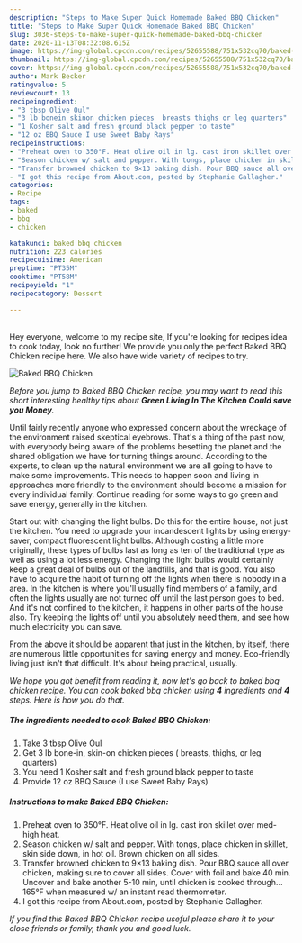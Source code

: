 ```yaml
---
description: "Steps to Make Super Quick Homemade Baked BBQ Chicken"
title: "Steps to Make Super Quick Homemade Baked BBQ Chicken"
slug: 3036-steps-to-make-super-quick-homemade-baked-bbq-chicken
date: 2020-11-13T08:32:08.615Z
image: https://img-global.cpcdn.com/recipes/52655588/751x532cq70/baked-bbq-chicken-recipe-main-photo.jpg
thumbnail: https://img-global.cpcdn.com/recipes/52655588/751x532cq70/baked-bbq-chicken-recipe-main-photo.jpg
cover: https://img-global.cpcdn.com/recipes/52655588/751x532cq70/baked-bbq-chicken-recipe-main-photo.jpg
author: Mark Becker
ratingvalue: 5
reviewcount: 13
recipeingredient:
- "3 tbsp Olive Oul"
- "3 lb bonein skinon chicken pieces  breasts thighs or leg quarters"
- "1 Kosher salt and fresh ground black pepper to taste"
- "12 oz BBQ Sauce I use Sweet Baby Rays"
recipeinstructions:
- "Preheat oven to 350°F. Heat olive oil in lg. cast iron skillet over med-high heat."
- "Season chicken w/ salt and pepper. With tongs, place chicken in skillet, skin side down, in hot oil. Brown chicken on all sides."
- "Transfer browned chicken to 9×13 baking dish. Pour BBQ sauce all over chicken, making sure to cover all sides. Cover with foil and bake 40 min. Uncover and bake another 5-10 min, until chicken is cooked through... 165°F when measured w/ an instant read thermometer."
- "I got this recipe from About.com, posted by Stephanie Gallagher."
categories:
- Recipe
tags:
- baked
- bbq
- chicken

katakunci: baked bbq chicken 
nutrition: 223 calories
recipecuisine: American
preptime: "PT35M"
cooktime: "PT58M"
recipeyield: "1"
recipecategory: Dessert

---
```

<br>
Hey everyone, welcome to my recipe site, If you're looking for recipes idea to cook today, look no further! We provide you only the perfect Baked BBQ Chicken recipe here. We also have wide variety of recipes to try.
<br>


![Baked BBQ Chicken](https://img-global.cpcdn.com/recipes/52655588/751x532cq70/baked-bbq-chicken-recipe-main-photo.jpg)

<i>Before you jump to Baked BBQ Chicken recipe, you may want to read this short interesting healthy tips about 
<strong>Green Living In The Kitchen Could save you Money</strong>.</i>
</br>

Until fairly recently anyone who expressed concern about the wreckage of the environment raised skeptical eyebrows. That's a thing of the past now, with everybody being aware of the problems besetting the planet and the shared obligation we have for turning things around. According to the experts, to clean up the natural environment we are all going to have to make some improvements. This needs to happen soon and living in approaches more friendly to the environment should become a mission for every individual family. Continue reading for some ways to go green and save energy, generally in the kitchen.

Start out with changing the light bulbs. Do this for the entire house, not just the kitchen. You need to upgrade your incandescent lights by using energy-saver, compact fluorescent light bulbs. Although costing a little more originally, these types of bulbs last as long as ten of the traditional type as well as using a lot less energy. Changing the light bulbs would certainly keep a great deal of bulbs out of the landfills, and that is good. You also have to acquire the habit of turning off the lights when there is nobody in a area. In the kitchen is where you'll usually find members of a family, and often the lights usually are not turned off until the last person goes to bed. And it's not confined to the kitchen, it happens in other parts of the house also. Try keeping the lights off until you absolutely need them, and see how much electricity you can save.

From the above it should be apparent that just in the kitchen, by itself, there are numerous little opportunities for saving energy and money. Eco-friendly living just isn't that difficult. It's about being practical, usually.


<i>We hope you got benefit from reading it, now let's go back to baked bbq chicken recipe. You can cook baked bbq chicken using <strong>4</strong> ingredients and <strong>4</strong> steps. Here is how you do that.
</i>

##### The ingredients needed to cook Baked BBQ Chicken:

1. Take 3 tbsp Olive Oul
1. Get 3 lb bone-in, skin-on chicken pieces ( breasts, thighs, or leg quarters)
1. You need 1 Kosher salt and fresh ground black pepper to taste
1. Provide 12 oz BBQ Sauce (I use Sweet Baby Rays)


##### Instructions to make Baked BBQ Chicken:

1. Preheat oven to 350°F. Heat olive oil in lg. cast iron skillet over med-high heat.
1. Season chicken w/ salt and pepper. With tongs, place chicken in skillet, skin side down, in hot oil. Brown chicken on all sides.
1. Transfer browned chicken to 9×13 baking dish. Pour BBQ sauce all over chicken, making sure to cover all sides. Cover with foil and bake 40 min. Uncover and bake another 5-10 min, until chicken is cooked through... 165°F when measured w/ an instant read thermometer.
1. I got this recipe from About.com, posted by Stephanie Gallagher.


<i>If you find this Baked BBQ Chicken recipe useful please share it to your close friends or family, thank you and good luck.</i>
